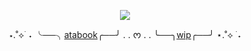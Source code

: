 

<div align=center> 
  
  ![](https://i.postimg.cc/hv2Z9k2p/mememe.gif)
  </div>
<div align=center> 


  
⋆.˚⟡ ࣪ ˖ ╰──╮[atabook](https://reguri.atabook.org/)╭──╯ . . ᰔ  . . ╰──╮[wip](https://github.com/bluewoke)╭──╯ ⋆.˚⟡ ࣪ ˖
  </div>
